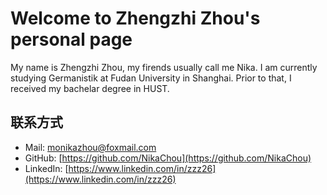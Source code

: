 # Welcome to Zhengzhi Zhou's personal page

My name is Zhengzhi Zhou, my firends usually call me Nika. I am currently studying Germanistik at Fudan University in Shanghai. Prior to that, I received my bachelar degree in HUST.

## 联系方式
- Mail: [monikazhou@foxmail.com](mailto:monikazhou@foxmail.com) 
- GitHub: [https://github.com/NikaChou](https://github.com/NikaChou)
- LinkedIn: [https://www.linkedin.com/in/zzz26](https://www.linkedin.com/in/zzz26)
